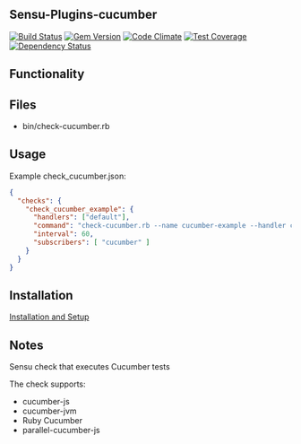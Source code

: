 ## Sensu-Plugins-cucumber

[ ![Build Status](https://travis-ci.org/sensu-plugins/sensu-plugins-cucumber.svg?branch=master)](https://travis-ci.org/sensu-plugins/sensu-plugins-cucumber)
[![Gem Version](https://badge.fury.io/rb/sensu-plugins-cucumber.svg)](http://badge.fury.io/rb/sensu-plugins-cucumber)
[![Code Climate](https://codeclimate.com/github/sensu-plugins/sensu-plugins-cucumber/badges/gpa.svg)](https://codeclimate.com/github/sensu-plugins/sensu-plugins-cucumber)
[![Test Coverage](https://codeclimate.com/github/sensu-plugins/sensu-plugins-cucumber/badges/coverage.svg)](https://codeclimate.com/github/sensu-plugins/sensu-plugins-cucumber)
[![Dependency Status](https://gemnasium.com/sensu-plugins/sensu-plugins-cucumber.svg)](https://gemnasium.com/sensu-plugins/sensu-plugins-cucumber)

## Functionality

## Files
 * bin/check-cucumber.rb

## Usage

Example check_cucumber.json:

``` json
{
  "checks": {
    "check_cucumber_example": {
      "handlers": ["default"],
      "command": "check-cucumber.rb --name cucumber-example --handler cucumber --metric-handler metrics --metric-prefix example-metrics-prefix --command \"cucumber-js -f json features/\" --working-dir cucumber-example/",
      "interval": 60,
      "subscribers": [ "cucumber" ]
    }
  }
}
```


## Installation

[Installation and Setup](http://sensu-plugins.io/docs/installation_instructions.html)

## Notes

Sensu check that executes Cucumber tests

The check supports:
* cucumber-js
* cucumber-jvm
* Ruby Cucumber
* parallel-cucumber-js
